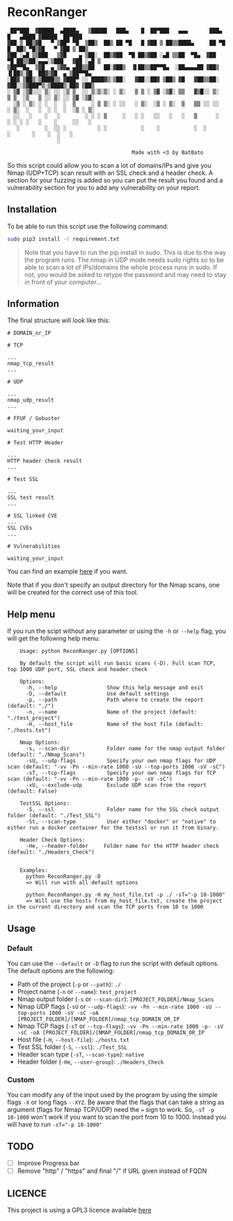 
# ReconRanger

```
 ██▀███  ▓█████  ▄████▄   ▒█████   ███▄    █  ██▀███   ▄▄▄       ███▄    █   ▄████ ▓█████  ██▀███  
▓██ ▒ ██▒▓█   ▀ ▒██▀ ▀█  ▒██▒  ██▒ ██ ▀█   █ ▓██ ▒ ██▒▒████▄     ██ ▀█   █  ██▒ ▀█▒▓█   ▀ ▓██ ▒ ██▒
▓██ ░▄█ ▒▒███   ▒▓█    ▄ ▒██░  ██▒▓██  ▀█ ██▒▓██ ░▄█ ▒▒██  ▀█▄  ▓██  ▀█ ██▒▒██░▄▄▄░▒███   ▓██ ░▄█ ▒
▒██▀▀█▄  ▒▓█  ▄ ▒▓▓▄ ▄██▒▒██   ██░▓██▒  ▐▌██▒▒██▀▀█▄  ░██▄▄▄▄██ ▓██▒  ▐▌██▒░▓█  ██▓▒▓█  ▄ ▒██▀▀█▄  
░██▓ ▒██▒░▒████▒▒ ▓███▀ ░░ ████▓▒░▒██░   ▓██░░██▓ ▒██▒ ▓█   ▓██▒▒██░   ▓██░░▒▓███▀▒░▒████▒░██▓ ▒██▒
░ ▒▓ ░▒▓░░░ ▒░ ░░ ░▒ ▒  ░░ ▒░▒░▒░ ░ ▒░   ▒ ▒ ░ ▒▓ ░▒▓░ ▒▒   ▓▒█░░ ▒░   ▒ ▒  ░▒   ▒ ░░ ▒░ ░░ ▒▓ ░▒▓░
  ░▒ ░ ▒░ ░ ░  ░  ░  ▒     ░ ▒ ▒░ ░ ░░   ░ ▒░  ░▒ ░ ▒░  ▒   ▒▒ ░░ ░░   ░ ▒░  ░   ░  ░ ░  ░  ░▒ ░ ▒░
  ░░   ░    ░   ░        ░ ░ ░ ▒     ░   ░ ░   ░░   ░   ░   ▒      ░   ░ ░ ░ ░   ░    ░     ░░   ░ 
   ░        ░  ░░ ░          ░ ░           ░    ░           ░  ░         ░       ░    ░  ░   ░     
                ░                                                                                  

                                        Made with <3 by BatBato
```

So this script could allow you to scan a lot of domains/IPs and give you Nmap (UDP+TCP) scan result with an SSL check and a header check. A section for your fuzzing is added so you can put the result you found and a vulnerability section for you to add any vulnerability on your report. 

## Installation

To be able to run this script use the following command:

```bash
sudo pip3 install -r requirement.txt
```

> Note that you have to run the pip install in sudo. This is due to the way the program runs. The nmap in UDP mode needs sudo rights so to be able to scan a lot of IPs/domains the whole process runs in sudo. If not, you would be asked to retype the password and may need to stay in front of your computer...


## Information

The final structure will look like this:

```
# DOMAIN_or_IP

# TCP

...
nmap_tcp_result
...

# UDP

...
nmap_udp_result
...

# FFUF / Gobuster

waiting_your_input

# Test HTTP Header

...
HTTP header check result
...

# Test SSL

...
SSL test result
...

# SSL linked CVE
...
SSL CVEs
...

# Vulnerabilities

waiting_your_input

```

You can find an example [here](https://raw.githubusercontent.com/Nouman404/ReconRanger/main/test_project/127.0.0.1.md) if you want.

Note that if you don't specify an output directory for the Nmap scans, one will be created for the correct use of this tool.


## Help menu

If you run the scipt without any parameter or using the `-h` or `--help` flag, you will get the following help menu:

```
    Usage: python ReconRanger.py [OPTIONS]

    By default the script will run basic scans (-D). Full scan TCP, top 1000 UDP port, SSL check and header check

    Options:
      -h, --help                Show this help message and exit
      -D, --default             Use default settings
      -p, --path                Path where to create the report (default: "./")
      -n, --name                Name of the project (default: "./test_project")
      -H, --host_file           Name of the host file (default: "./hosts.txt")

    Nmap Options:
      -s, --scan-dir            Folder name for the nmap output folder (default: "./Nmap_Scans")
      -sU, --udp-flags          Specify your own nmap flags for UDP scan (default: "-vv -Pn --min-rate 1000 -sU --top-ports 1000 -sV -sC")
      -sT, --tcp-flags          Specify your own nmap flags for TCP scan (default: "-vv -Pn --min-rate 1000 -p- -sV -sC")
      -xU, --exclude-udp        Exclude UDP scan from the report (default: False)

    TestSSL Options:  
      -S, --ssl                 Folder name for the SSL check output folder (default: "./Test_SSL")
      -St, --scan-type          User either "docker" or "native" to either run a docker container for the testssl or run it from binary.
    
    Header Check Options:
      -He, --header-folder     Folder name for the HTTP header check (default: "./Headers_Check")


    Examples:
      python ReconRanger.py -D
      => Will run with all default options

      python ReconRanger.py -H my_host_file.txt -p ./ -sT="-p 10-1000"
      => Will use the hosts from my_host_file.txt, create the project in the current directory and scan the TCP ports from 10 to 1000
```

## Usage

### Default 

You can use the `--default` or `-D` flag to run the script with default options. The default options are the following:
- Path of the project (`-p` or `--path`): `./`
- Project name (`-n` or `--name`): `test_project` 
- Nmap output folder (`-s` or `--scan-dir`): `[PROJECT_FOLDER]/Nmap_Scans` 
- Nmap UDP flags (`-sU` or `--udp-flags`): `-vv -Pn --min-rate 1000 -sU --top-ports 1000 -sV -sC -oA [PROJECT_FOLDER]/[NMAP_FOLDER]/nmap_tcp_DOMAIN_OR_IP`
- Nmap TCP flags (`-sT` or `--tcp-flags`): `-vv -Pn --min-rate 1000 -p- -sV -sC -oA [PROJECT_FOLDER]/[NMAP_FOLDER]/nmap_tcp_DOMAIN_OR_IP`
- Host file (`-H`, `--host-file`): `./hosts.txt`
- Test SSL folder (`-S`, `--ssl`): `./Test_SSL`
- Header scan type (`-sT`, `--scan-type`): `native`
- Header folder (`-He`, `--user-group`): `./Headers_Check`

### Custom

You can modify any of the input used by the program by using the simple flags `-X` or long flags `--XYZ`. Be aware that the flags that can take a string as argument (flags for Nmap TCP/UDP) need the `=` sign to work. So, `-sT -p 10-1000` won't work if you want to scan the port from 10 to 1000. Instead you will have to run `-sT="-p 10-1000"` 

## TODO

- [ ] Improve Progress bar
- [ ] Remove "http" / "https" and final "/" if URL given instead of FQDN

## LICENCE

This project is using a GPL3 licence available [here](https://raw.githubusercontent.com/Nouman404/ReconRanger/main/LICENSE)
